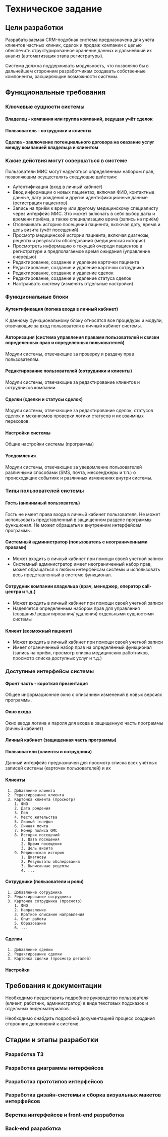 # Техническое задание

## Цели разработки

Разрабатываемая CRM-подобная система предназначена для учёта клиентов частных клиник, сделок и продаж компании с целью обеспечить структурированное хранение данных и дальнейший их анализ (автоматизация этапа регистратуры).

Система должна поддерживать модульность, что позволяло бы в дальнейшем сторонним разработчикам создавать собственные компоненты, расширяющие возможности системы.



## Функциональные требования

### Ключевые сущности системы

#### Владелец - компания или группа компаний, ведущая учёт сделок
#### Пользователь - сотрудники и клиенты
#### Сделка - заключение потенциального договора на оказание услуг между компанией владельца и клиентом

### Какие действия могут совершаться в системе

Пользователи МИС могут наделяться определенным набором прав, позволяющим осуществлять следующие действия:

* Аутентификация (вход в личный кабинет)
* Ввод информации о новых пациентах, включая ФИО, контактные данные, дату рождения и другие идентификационные данные (регистрация пациентов)
* Запись на приём к врачу или другому медицинскому специалисту через интерфейс МИС. Это может включать в себя выбор даты и времени приёма, а также специализацию врача (запись на приём)
* Отслеживать историю посещений пациента, включая дату, время и цель визита (учёт посещений)
* Просмотр медицинской истории пациента, включая диагнозы, рецепты и результаты обследований (медицинская история)
* Просмотреть информацию о текущей очереди пациентов в регистратуре и предполагаемое время ожидания (управление очередью)
* Редактирование, создание и удаление карточки пациента
* Редактирование, создание и удаление карточки сотрудника
* Редактирование, создание и удаление сделок
* Редактирование, создание и удаление статуса сделок
* Настраивать систему (изменять отдельные настройки)

### Функциональные блоки

#### Аутентификация (логика входа в личный кабинет)

К данному функциональному блоку относятся все процедуры и модули, отвечающие за вход пользователя в личный кабинет системы.

#### Авторизация (система управления правами пользователей и связки определенных прав и определенных пользователей)

Модули системы, отвечающие за проверку и раздачу прав пользователям.

#### Редактирование пользователей (сотрудники и клиенты)

Модули системы, отвечающие за редактирование клиентов и сотрудников компании.

#### Сделки (сделки и статусы сделок)

Модули системы, отвечающие за редактирование сделок, статусов сделок и механизмов проверки логики статусов и их взаимных переходов.

#### Настройки системы

Общие настройки системы (программы)

#### Уведомления

Модули системы, отвечающие за уведомление пользователей различными способами (SMS, почта, мессенджеры и т.п.) о происходящих событиях и различных изменениях внутри системы.

### Типы пользователей системы

#### Гость (анонимный пользователь)

Гость не имеет права входа в личный кабинет пользователя. Не может использовать представленный в защищенном разделе программы функционал. Не может обращатья к внутренним интерфейсам программы.

#### Системный администратор (пользователь с неограниченными правами)

* Может входить в личный кабинет при помощи своей учетной записи
* Системный администратор имеет неограниченный набор прав, может обращаться к любым интерфейсам системы и использовать весь представленный в системе функционал.

#### Сотрудник компании владельца (врач, менеджер, оператор call-центра и т.д.)

* Может входить в личный кабинет при помощи своей учетной записи
* Наделяется определенным набором прав для управления (создания/ редактирования/ удаления) отдельными сущностями системы

#### Клиент (возможный пациент)

* Может входить в личный кабинет при помощи своей учетной записи
* Имеет ограниченный набор прав на определённый функционал (запись на приём, просмотр списка медицинских работников, просмотр списка доступных услуг и т.д.)

### Доступные интерфейсы системы

#### Фронт часть - короткая презентация

Общее информационное окно с описанием изменений в новых версиях программы.

#### Окно входа

Окно ввода логина и пароля для входа в защищенную часть программы (личный кабинет)

#### Личный кабинет (защищенная часть программы)
#### Пользователи (клиенты и сотрудники)

Данный интерфейс предназначен для просмотр списка всех учётных записей системы (карточек пользователей) и их

#### Клиенты
     1. Добавление клиента
     2. Редактирование клиента
     3. Карточка клиента (просмотр)
        1. ФИО
        2. Дата рождения
        3. Пол
        4. Место жительства
        5. Личный телефон
        6. Личная почта
        7. Номер полиса ОМС
        8. История посещений
           1. Дата посещения
           2. Время посещения
           3. Цель визита
        9. Медицинская история
           1. Диагнозы
           2. Результаты обследований
           3. Выписанные рецепты
           4. ...

#### Сотрудники (пользователи и роли)
     1. Добавление сотрудника
     2. Редактирование сотрудника
     3. Карточка сотрудника (просмотр)
        1. ФИО
        2. Направление
        3. Краткое описание направления
        4. Опыт работы
        5. Образование
        6. ...

#### Сделки
     1. Добавление сделки
     2. Редактирование сделки
     3. Карточка сделки (просмотр деталей)

#### Настройки


## Требования к документации

Необходимо предоставить подробное руководство пользователя (клиент, работник, администратор) в виде текстовых подсказок и отдельных видеоматериалов.

Необходимо снабдить подробной документацией процесс создания сторонних дополнений к системе.



## Стадии и этапы разработки

### Разработка ТЗ

### Разработка диаграммы интерфейсов

### Разработка прототипов интерфейсов

### Разработка дизайн-системы и сборка визуальных макетов интерфейсов

### Верстка интерфейсов и front-end разработка

### Back-end разработка
